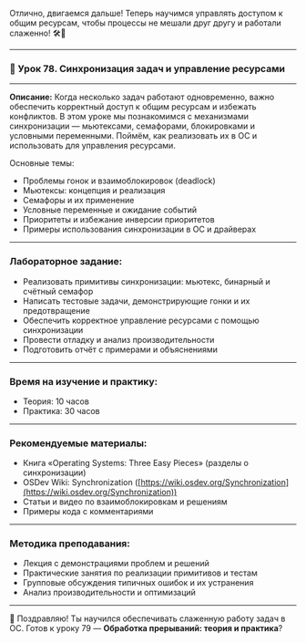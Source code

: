 Отлично, двигаемся дальше! Теперь научимся управлять доступом к общим ресурсам, чтобы процессы не мешали друг другу и работали слаженно! 🛠️🔐

---

### 🔹 Урок 78. Синхронизация задач и управление ресурсами

---

**Описание:**
Когда несколько задач работают одновременно, важно обеспечить корректный доступ к общим ресурсам и избежать конфликтов. В этом уроке мы познакомимся с механизмами синхронизации — мьютексами, семафорами, блокировками и условными переменными. Поймём, как реализовать их в ОС и использовать для управления ресурсами.

Основные темы:

* Проблемы гонок и взаимоблокировок (deadlock)
* Мьютексы: концепция и реализация
* Семафоры и их применение
* Условные переменные и ожидание событий
* Приоритеты и избежание инверсии приоритетов
* Примеры использования синхронизации в ОС и драйверах

---

### Лабораторное задание:

* Реализовать примитивы синхронизации: мьютекс, бинарный и счётный семафор
* Написать тестовые задачи, демонстрирующие гонки и их предотвращение
* Обеспечить корректное управление ресурсами с помощью синхронизации
* Провести отладку и анализ производительности
* Подготовить отчёт с примерами и объяснениями

---

### Время на изучение и практику:

* Теория: 10 часов
* Практика: 30 часов

---

### Рекомендуемые материалы:

* Книга «Operating Systems: Three Easy Pieces» (разделы о синхронизации)
* OSDev Wiki: Synchronization ([https://wiki.osdev.org/Synchronization](https://wiki.osdev.org/Synchronization))
* Статьи и видео по взаимоблокировкам и решениям
* Примеры кода с комментариями

---

### Методика преподавания:

* Лекция с демонстрациями проблем и решений
* Практические занятия по реализации примитивов и тестам
* Групповые обсуждения типичных ошибок и их устранения
* Анализ производительности и оптимизаций

---

🔐 Поздравляю! Ты научился обеспечивать слаженную работу задач в ОС. Готов к уроку 79 — **Обработка прерываний: теория и практика**?

